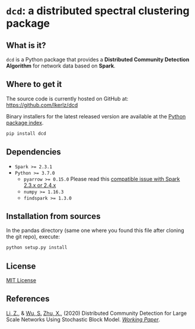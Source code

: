# `dcd`: a distributed spectral clustering package 

## What is it?
`dcd` is a Python package that provides a **Distributed Community Detection Algorithm** for network data based on **Spark**.

## Where to get it
The source code is currently hosted on GitHub at: https://github.com/Ikerlz/dcd

Binary installers for the latest released version are available at the [Python package index]().

```py
pip install dcd
```


## Dependencies

- `Spark >= 2.3.1`
- `Python >= 3.7.0`
  - `pyarrow >= 0.15.0` Please read this [compatible issue with Spark 2.3.x or 2.4.x](https://spark.apache.org/docs/latest/sql-pyspark-pandas-with-arrow.html#compatibility-setting-for-pyarrow--0150-and-spark-23x-24x)
  - `numpy >= 1.16.3`
  - `findspark >= 1.3.0`

## Installation from sources

In the pandas directory (same one where you found this file after cloning the git repo), execute:

```py
python setup.py install
```

## License
[MIT License](https://github.com/Ikerlz/dcd/blob/master/LICENSE)

## References

[Li, Z.](http://lizhe.fun/), & [Wu, S.]() [Zhu, X.](https://xueningzhu.github.io/), (2020) Distributed Community Detection for Large Scale Networks Using Stochastic Block Model. [_Working Paper_]().